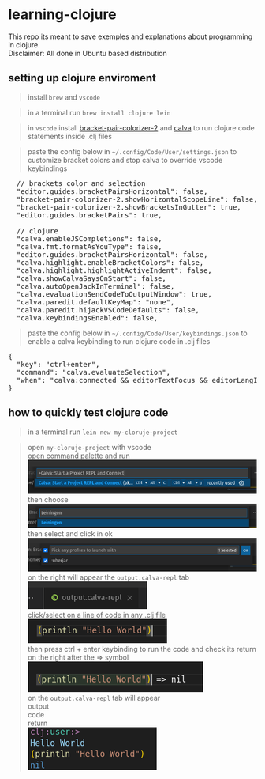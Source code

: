 # learning-clojure
This repo its meant to save exemples and explanations about programming in clojure.  
Disclaimer: All done in Ubuntu based distribution
## setting up clojure enviroment
> install `brew` and `vscode` 

> in a terminal run `brew install clojure lein`  

> in `vscode` install <a href="https://marketplace.visualstudio.com/items?itemName=CoenraadS.bracket-pair-colorizer-2">bracket-pair-colorizer-2</a>
and <a href="https://marketplace.visualstudio.com/items?itemName=betterthantomorrow.calva">calva</a> to run clojure code statements inside .clj files  

> paste the config below in <code>~/.config/Code/User/settings.json</code> to customize bracket colors and stop calva to override vscode keybindings
<pre>
  // brackets color and selection
  "editor.guides.bracketPairsHorizontal": false,
  "bracket-pair-colorizer-2.showHorizontalScopeLine": false,
  "bracket-pair-colorizer-2.showBracketsInGutter": true,
  "editor.guides.bracketPairs": true,

  // clojure
  "calva.enableJSCompletions": false,
  "calva.fmt.formatAsYouType": false,
  "editor.guides.bracketPairsHorizontal": false,
  "calva.highlight.enableBracketColors": false,
  "calva.highlight.highlightActiveIndent": false,
  "calva.showCalvaSaysOnStart": false,
  "calva.autoOpenJackInTerminal": false,
  "calva.evaluationSendCodeToOutputWindow": true,
  "calva.paredit.defaultKeyMap": "none",
  "calva.paredit.hijackVSCodeDefaults": false,
  "calva.keybindingsEnabled": false, 
</pre>
> paste the config below in <code>~/.config/Code/User/keybindings.json</code> to enable a calva keybinding to run clojure code in .clj files
<pre>
{  
  "key": "ctrl+enter",  
  "command": "calva.evaluateSelection",  
  "when": "calva:connected && editorTextFocus && editorLangId == 'clojure'"  
}  
</pre>
## how to quickly test clojure code
> in a terminal run `lein new my-cloruje-project`  

> open `my-cloruje-project` with vscode  
open command palette and run  
<img src="https://github.com/antonio357/learning-clojure/blob/main/readmeImgs/command-palett-to-run-clojure-1.png"><img>  
then choose  
<img src="https://github.com/antonio357/learning-clojure/blob/main/readmeImgs/command-palett-to-run-clojure-2.png"><img>  
then select and click in ok  
<img src="https://github.com/antonio357/learning-clojure/blob/main/readmeImgs/command-palett-to-run-clojure-3.png"><img>  
on the right will appear the `output.calva-repl` tab   
<img src="https://github.com/antonio357/learning-clojure/blob/main/readmeImgs/command-palett-to-run-clojure-4.png"><img>  
click/select on a line of code in any .clj file   
<img src="https://github.com/antonio357/learning-clojure/blob/main/readmeImgs/command-palett-to-run-clojure-5.png"><img>  
then press ctrl + enter keybinding to run the code and check its return on the right after the => symbol  
<img src="https://github.com/antonio357/learning-clojure/blob/main/readmeImgs/command-palett-to-run-clojure-6.png"><img>  
on the `output.calva-repl` tab will appear  
output  
code  
return  
<img src="https://github.com/antonio357/learning-clojure/blob/main/readmeImgs/command-palett-to-run-clojure-7.png"><img>  

